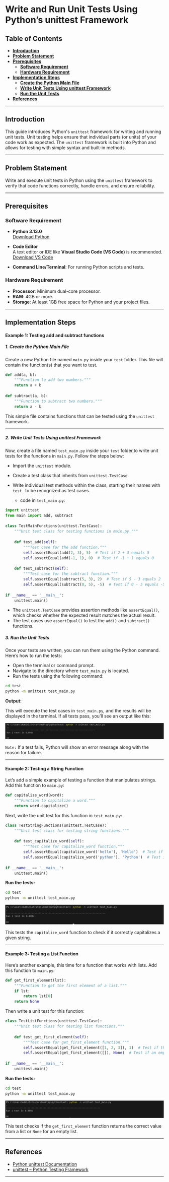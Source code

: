 # **Write and Run Unit Tests Using Python’s unittest Framework**

## **Table of Contents**

- [**Introduction**](#Introduction)  
- [**Problem Statement**](#problem-statement)  
- [**Prerequisites**](#Prerequisites)
  - [**Software Requirement**](#software-requirement)  
  - [**Hardware Requirement**](#hardware-requirement) 
- [**Implementation Steps**](#implementation-steps)  
   - [**Create the Python Main File**](#create-the-python-main-file)  
   - [**Write Unit Tests Using unittest Framework**](#write-unit-tests-using-unittest-framework)
   - [**Run the Unit Tests**](#run-the-unit-tests)  
- [**References**](#references)  

---

## **Introduction**

This guide introduces Python's `unittest` framework for writing and running unit tests. Unit testing helps ensure that individual parts (or units) of your code work as expected. The `unittest` framework is built into Python and allows for testing with simple syntax and built-in methods.

---

## **Problem Statement**

Write and execute unit tests in Python using the `unittest` framework to verify that code functions correctly, handle errors, and ensure reliability.

---

## **Prerequisites**

### **Software Requirement**

- **Python 3.13.0**  
   [Download Python](https://www.python.org/downloads/)

- **Code Editor**  
   A text editor or IDE like **Visual Studio Code (VS Code)** is recommended.  
   [Download VS Code](https://code.visualstudio.com/Download)

- **Command Line/Terminal**: For running Python scripts and tests.

### **Hardware Requirement**

- **Processor**: Minimum dual-core processor.
- **RAM**: 4GB or more.
- **Storage**: At least 1GB free space for Python and your project files.

---

## **Implementation Steps**

   
#### **Example 1: Testing add and subtract functions**

##### 1. Create the Python Main File

  Create a new Python file named `main.py` inside your `test` folder. This file will contain the function(s) that you want to test.

```python
def add(a, b):
    """Function to add two numbers."""
    return a + b

def subtract(a, b):
    """Function to subtract two numbers."""
    return a - b
```

This simple file contains functions that can be tested using the `unittest` framework.

---

##### 2. Write Unit Tests Using unittest Framework

Now, create a file named `test_main.py` inside your `test` folder,to write unit tests for the functions in `main.py`. Follow the steps below:

- Import the `unittest` module.
- Create a test class that inherits from `unittest.TestCase`.
- Write individual test methods within the class, starting their names with `test_` to be recognized as test cases.

  - code in `test_main.py`:

```python
import unittest
from main import add, subtract

class TestMainFunctions(unittest.TestCase):
    """Unit test class for testing functions in main.py."""

    def test_add(self):
        """Test case for the add function."""
        self.assertEqual(add(2, 3), 5)  # Test if 2 + 3 equals 5
        self.assertEqual(add(-1, 1), 0)  # Test if -1 + 1 equals 0

    def test_subtract(self):
        """Test case for the subtract function."""
        self.assertEqual(subtract(5, 3), 2)  # Test if 5 - 3 equals 2
        self.assertEqual(subtract(0, 5), -5)  # Test if 0 - 5 equals -5

if __name__ == '__main__':
    unittest.main()
```

- The `unittest.TestCase` provides assertion methods like `assertEqual()`, which checks whether the expected result matches the actual result.
- The test cases use `assertEqual()` to test the `add()` and `subtract()` functions.


##### 3. Run the Unit Tests

Once your tests are written, you can run them using the Python command. Here’s how to run the tests:

- Open the terminal or command prompt.
- Navigate to the directory where `test_main.py` is located.
- Run the tests using the following command:

```bash
cd test
python -m unittest test_main.py
```

**Output:**

This will execute the test cases in `test_main.py`, and the results will be displayed in the terminal. If all tests pass, you’ll see an output like this:

![alt text](images/test1.png)

`Note:` If a test fails, Python will show an error message along with the reason for failure.

---
#### **Example 2: Testing a String Function**

Let’s add a simple example of testing a function that manipulates strings. Add this function to `main.py`:

```python
def capitalize_word(word):
    """Function to capitalize a word."""
    return word.capitalize()
```

Next, write the unit test for this function in `test_main.py`:

```python
class TestStringFunctions(unittest.TestCase):
    """Unit test class for testing string functions."""

    def test_capitalize_word(self):
        """Test case for capitalize_word function."""
        self.assertEqual(capitalize_word('hello'), 'Hello')  # Test if 'hello' becomes 'Hello'
        self.assertEqual(capitalize_word('python'), 'Python')  # Test if 'python' becomes 'Python'

if __name__ == '__main__':
    unittest.main()
```

**Run the tests:**

```bash
cd test
python -m unittest test_main.py
```

![alt text](images/test2.png)

This tests the `capitalize_word` function to check if it correctly capitalizes a given string.

---

#### **Example 3: Testing a List Function**

Here’s another example, this time for a function that works with lists. Add this function to `main.py`:

```python
def get_first_element(lst):
    """Function to get the first element of a list."""
    if lst:
        return lst[0]
    return None
```

Then write a unit test for this function:

```python
class TestListFunctions(unittest.TestCase):
    """Unit test class for testing list functions."""

    def test_get_first_element(self):
        """Test case for get_first_element function."""
        self.assertEqual(get_first_element([1, 2, 3]), 1)  # Test if the first element is 1
        self.assertEqual(get_first_element([]), None)  # Test if an empty list returns None

if __name__ == '__main__':
    unittest.main()
```

**Run the tests:**

```bash
cd test
python -m unittest test_main.py
```

![alt text](images/test3.png)

This test checks if the `get_first_element` function returns the correct value from a list or `None` for an empty list.

---

## **References**

- [Python unittest Documentation](https://docs.python.org/3/library/unittest.html)
- [unittest – Python Testing Framework](https://realpython.com/python-testing/)

---